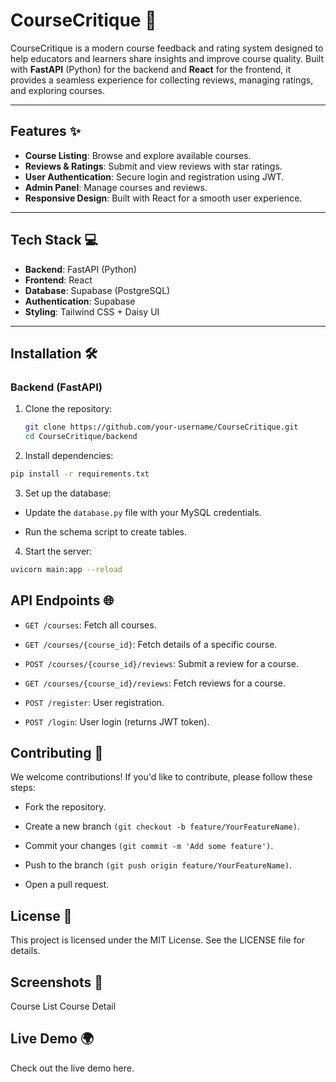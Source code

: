 # CourseCritique 🚀

CourseCritique is a modern course feedback and rating system designed to help educators and learners share insights and improve course quality. Built with **FastAPI** (Python) for the backend and **React** for the frontend, it provides a seamless experience for collecting reviews, managing ratings, and exploring courses.

---

## Features ✨

- **Course Listing**: Browse and explore available courses.
- **Reviews & Ratings**: Submit and view reviews with star ratings.
- **User Authentication**: Secure login and registration using JWT.
- **Admin Panel**: Manage courses and reviews.
- **Responsive Design**: Built with React for a smooth user experience.

---

## Tech Stack 💻

- **Backend**: FastAPI (Python)
- **Frontend**: React
- **Database**: Supabase (PostgreSQL)
- **Authentication**: Supabase
- **Styling**: Tailwind CSS + Daisy UI

---

## Installation 🛠️

### Backend (FastAPI)

1. Clone the repository:
   ```bash
   git clone https://github.com/your-username/CourseCritique.git
   cd CourseCritique/backend
   ```

2. Install dependencies:

```bash
pip install -r requirements.txt
```
3. Set up the database:

  - Update the ```database.py``` file with your MySQL credentials.

  - Run the schema script to create tables.

4. Start the server:

```bash
uvicorn main:app --reload
```

## API Endpoints 🌐
  - ```GET /courses```: Fetch all courses.

  - ```GET /courses/{course_id}```: Fetch details of a specific course.

  - ```POST /courses/{course_id}/reviews```: Submit a review for a course.

  - ```GET /courses/{course_id}/reviews```: Fetch reviews for a course.

  - ```POST /register```: User registration.

  - ```POST /login```: User login (returns JWT token).

## Contributing 🤝
We welcome contributions! If you'd like to contribute, please follow these steps:

  - Fork the repository.

  - Create a new branch ```(git checkout -b feature/YourFeatureName)```.

  - Commit your changes ```(git commit -m 'Add some feature')```.

  - Push to the branch ```(git push origin feature/YourFeatureName)```.

  - Open a pull request.

## License 📄
This project is licensed under the MIT License. See the LICENSE file for details.

## Screenshots 📸
Course List
Course Detail

## Live Demo 🌍
Check out the live demo here.

